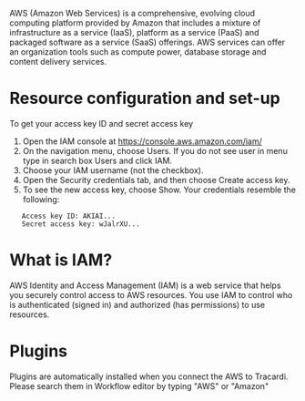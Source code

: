 AWS (Amazon Web Services) is a comprehensive, evolving cloud computing platform provided by Amazon that includes a
mixture of infrastructure as a service (IaaS), platform as a service (PaaS) and packaged software as a service (SaaS)
offerings. AWS services can offer an organization tools such as compute power, database storage and content delivery
services.

# Resource configuration and set-up

To get your access key ID and secret access key

1. Open the IAM console at https://console.aws.amazon.com/iam/
2. On the navigation menu, choose Users. If you do not see user in menu type in search box Users and click IAM.
3. Choose your IAM username (not the checkbox).
4. Open the Security credentials tab, and then choose Create access key.
5. To see the new access key, choose Show. Your credentials resemble the following:

```
   Access key ID: AKIAI...
   Secret access key: wJalrXU...
```

# What is IAM?

AWS Identity and Access Management (IAM) is a web service that helps you securely control access to AWS resources. You
use IAM to control who is authenticated (signed in) and authorized (has permissions) to use resources.

# Plugins

Plugins are automatically installed when you connect the AWS to Tracardi. Please search them in
Workflow editor by typing "AWS" or "Amazon"